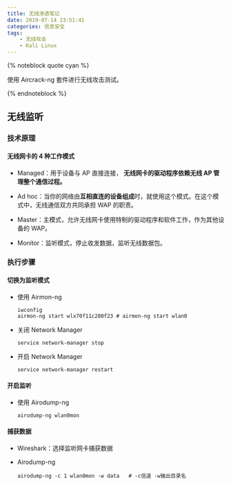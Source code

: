 ```yaml
---
title: 无线渗透笔记
date: 2019-07-14 23:51:41
categories: 信息安全
tags:
    - 无线攻击
    - Kali Linux
---
```


{% noteblock quote cyan %}

使用 Aircrack-ng 套件进行无线攻击测试。

{% endnoteblock %}

<!-- more -->

## 无线监听

### 技术原理

#### 无线网卡的 4 种工作模式

-   Managed：用于设备与 AP 直接连接， **无线网卡的驱动程序依赖无线 AP 管理整个通信过程。**

-   Ad hoc：当你的网络由**互相直连的设备组成**时，就使用这个模式。在这个模式中，无线通信双方共同承担 WAP 的职责。

-   Master：主模式，允许无线网卡使用特制的驱动程序和软件工作，作为其他设备的 WAP。

-   Monitor：监听模式，停止收发数据，监听无线数据包。

### 执行步骤

#### 切换为监听模式

-   使用 Airmon-ng

    ```shell
    iwconfig
    airmon-ng start wlx70f11c280f23	# airmon-ng start wlan0
    ```

-   关闭 Network Manager

    ```shell
    service network-manager stop
    ```

-   开启 Network Manager

    ```shell
    service network-manager restart
    ```

#### 开启监听

-   使用 Airodump-ng

    ```shell
    airodump-ng wlan0mon
    ```

#### 捕获数据

-   Wireshark：选择监听网卡捕获数据

-   Airodump-ng

    ```shell
    airodump-ng -c 1 wlan0mon -w data	# -c信道 -w输出目录名
    ```
